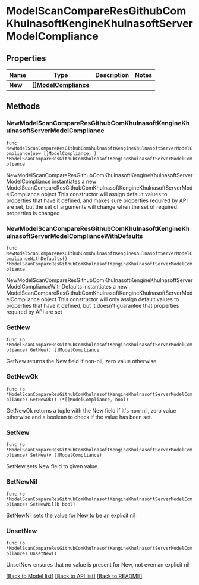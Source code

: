 # ModelScanCompareResGithubComKhulnasoftKengineKhulnasoftServerModelCompliance

## Properties

Name | Type | Description | Notes
------------ | ------------- | ------------- | -------------
**New** | [**[]ModelCompliance**](ModelCompliance.md) |  | 

## Methods

### NewModelScanCompareResGithubComKhulnasoftKengineKhulnasoftServerModelCompliance

`func NewModelScanCompareResGithubComKhulnasoftKengineKhulnasoftServerModelCompliance(new []ModelCompliance, ) *ModelScanCompareResGithubComKhulnasoftKengineKhulnasoftServerModelCompliance`

NewModelScanCompareResGithubComKhulnasoftKengineKhulnasoftServerModelCompliance instantiates a new ModelScanCompareResGithubComKhulnasoftKengineKhulnasoftServerModelCompliance object
This constructor will assign default values to properties that have it defined,
and makes sure properties required by API are set, but the set of arguments
will change when the set of required properties is changed

### NewModelScanCompareResGithubComKhulnasoftKengineKhulnasoftServerModelComplianceWithDefaults

`func NewModelScanCompareResGithubComKhulnasoftKengineKhulnasoftServerModelComplianceWithDefaults() *ModelScanCompareResGithubComKhulnasoftKengineKhulnasoftServerModelCompliance`

NewModelScanCompareResGithubComKhulnasoftKengineKhulnasoftServerModelComplianceWithDefaults instantiates a new ModelScanCompareResGithubComKhulnasoftKengineKhulnasoftServerModelCompliance object
This constructor will only assign default values to properties that have it defined,
but it doesn't guarantee that properties required by API are set

### GetNew

`func (o *ModelScanCompareResGithubComKhulnasoftKengineKhulnasoftServerModelCompliance) GetNew() []ModelCompliance`

GetNew returns the New field if non-nil, zero value otherwise.

### GetNewOk

`func (o *ModelScanCompareResGithubComKhulnasoftKengineKhulnasoftServerModelCompliance) GetNewOk() (*[]ModelCompliance, bool)`

GetNewOk returns a tuple with the New field if it's non-nil, zero value otherwise
and a boolean to check if the value has been set.

### SetNew

`func (o *ModelScanCompareResGithubComKhulnasoftKengineKhulnasoftServerModelCompliance) SetNew(v []ModelCompliance)`

SetNew sets New field to given value.


### SetNewNil

`func (o *ModelScanCompareResGithubComKhulnasoftKengineKhulnasoftServerModelCompliance) SetNewNil(b bool)`

 SetNewNil sets the value for New to be an explicit nil

### UnsetNew
`func (o *ModelScanCompareResGithubComKhulnasoftKengineKhulnasoftServerModelCompliance) UnsetNew()`

UnsetNew ensures that no value is present for New, not even an explicit nil

[[Back to Model list]](../README.md#documentation-for-models) [[Back to API list]](../README.md#documentation-for-api-endpoints) [[Back to README]](../README.md)


